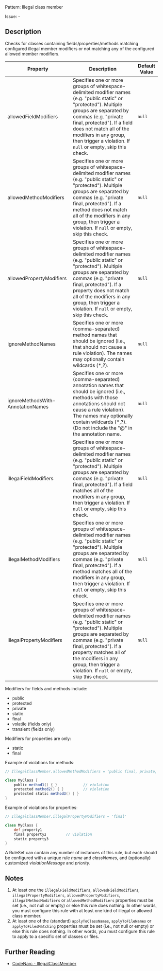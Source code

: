 Pattern: Illegal class member

Issue: -

## Description

Checks for classes containing fields/properties/methods matching configured illegal member modifiers or not matching any of the configured allowed member modifiers.

| **Property**                       | **Description**                                                                                                                                                                                                                                                                                                      | **Default Value** |
| --- | --- | --- |
| allowedFieldModifiers              | Specifies one or more groups of whitespace-delimited modifier names (e.g. "public static" or "protected"). Multiple groups are separated by commas (e.g. "private final, protected"). If a field does not match all of the modifiers in any group, then trigger a violation. If `null` or empty, skip this check.    | `null`            |
| allowedMethodModifiers             | Specifies one or more groups of whitespace-delimited modifier names (e.g. "public static" or "protected"). Multiple groups are separated by commas (e.g. "private final, protected"). If a method does not match all of the modifiers in any group, then trigger a violation. If `null` or empty, skip this check.   | `null`            |
| allowedPropertyModifiers           | Specifies one or more groups of whitespace-delimited modifier names (e.g. "public static" or "protected"). Multiple groups are separated by commas (e.g. "private final, protected"). If a property does not match all of the modifiers in any group, then trigger a violation. If `null` or empty, skip this check. | `null`            |
| ignoreMethodNames                  | Specifies one or more (comma-separated) method names that should be ignored (i.e., that should not cause a rule violation). The names may optionally contain wildcards (\*,?).                                                                                                                                       | `null`            |
| ignoreMethodsWith- AnnotationNames | Specifies one or more (comma-separated) annotation names that should be ignored (i.e., methods with those annotations should not cause a rule violation). The names may optionally contain wildcards (\*,?). (Do not include the "@" in the annotation name.                                                         | `null`            |
| illegalFieldModifiers              | Specifies one or more groups of whitespace-delimited modifier names (e.g. "public static" or "protected"). Multiple groups are separated by commas (e.g. "private final, protected"). If a field matches all of the modifiers in any group, then trigger a violation. If `null` or empty, skip this check.           | `null`            |
| illegalMethodModifiers             | Specifies one or more groups of whitespace-delimited modifier names (e.g. "public static" or "protected"). Multiple groups are separated by commas (e.g. "private final, protected"). If a method matches all of the modifiers in any group, then trigger a violation. If `null` or empty, skip this check.          | `null`            |
| illegalPropertyModifiers           | Specifies one or more groups of whitespace-delimited modifier names (e.g. "public static" or "protected"). Multiple groups are separated by commas (e.g. "private final, protected"). If a property matches all of the modifiers in any group, then trigger a violation. If `null` or empty, skip this check.        | `null`            |

Modifiers for fields and methods include:

-   public
-   protected
-   private
-   static
-   final
-   volatile (fields only)
-   transient (fields only)

Modifiers for properties are only:

-   static
-   final

Example of violations for methods:

``` groovy
// IllegalClassMember.allowedMethodModifiers = 'public final, private, protected static'

class MyClass {
    public method1() { }            // violation
    protected method2() { }         // violation
    protected static method3() { }
}
```

Example of violations for properties:

``` groovy
// IllegalClassMember.illegalPropertyModifiers = 'final'

class MyClass {
    def property1
    final property2         // violation
    static property3
}
```

A RuleSet can contain any number of instances of this rule, but each should be configured with a unique rule *name* and *classNames*, and (optionally) customized *violationMessage* and *priority*.

## Notes

1.  At least one the `illegalFieldModifiers`, `allowedFieldModifiers`, `illegalPropertyModifiers`, `allowedPropertyModifiers`, `illegalMethodModifiers` or `allowedMethodModifiers` properties must be set (i.e., not null or empty) or else this rule does nothing. In other words, you must configure this rule with at least one kind of illegal or allowed class member.
2.  At least one of the (standard) `applyToClassNames`, `applyToFileNames` or `applyToFilesMatching` properties must be set (i.e., not null or empty) or else this rule does nothing. In other words, you must configure this rule to apply to a specific set of classes or files.

## Further Reading

* [CodeNarc - IllegalClassMember](http://codenarc.sourceforge.net/codenarc-rules-generic.html#IllegalClassMember)